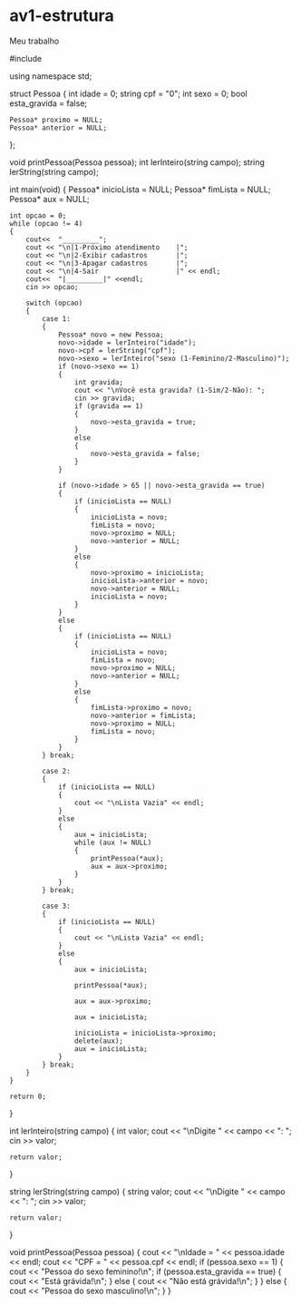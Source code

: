 # av1-estrutura
Meu trabalho

#include <iostream>

using namespace std;

struct Pessoa
{
	int idade  = 0;
	string cpf = "0";
	int sexo = 0;
	bool esta_gravida = false;

	Pessoa* proximo = NULL;
	Pessoa* anterior = NULL;
};

void printPessoa(Pessoa pessoa);
int lerInteiro(string campo);
string lerString(string campo);

int main(void)
{
	Pessoa* inicioLista = NULL;
	Pessoa* fimLista = NULL;
	Pessoa* aux = NULL;

	int opcao = 0;
	while (opcao != 4)
	{
		cout<<  "_________";
		cout << "\n|1-Próximo atendimento    |";
		cout << "\n|2-Exibir cadastros       |";
		cout << "\n|3-Apagar cadastros       |";
		cout << "\n|4-Sair                   |" << endl;
		cout<<  "|_________|" <<endl;
		cin >> opcao;

		switch (opcao)
		{
			case 1:
			{
				Pessoa* novo = new Pessoa;
				novo->idade = lerInteiro("idade");
				novo->cpf = lerString("cpf");
				novo->sexo = lerInteiro("sexo (1-Feminino/2-Masculino)");
				if (novo->sexo == 1)
				{
					int gravida;
					cout << "\nVocê esta gravida? (1-Sim/2-Não): ";
					cin >> gravida;
					if (gravida == 1)
					{
						novo->esta_gravida = true;
					}
					else
					{
						novo->esta_gravida = false;
					}
				}

				if (novo->idade > 65 || novo->esta_gravida == true)
				{
					if (inicioLista == NULL)
					{
						inicioLista = novo;
						fimLista = novo;
						novo->proximo = NULL;
						novo->anterior = NULL;
					}
					else
					{
						novo->proximo = inicioLista;
						inicioLista->anterior = novo;
						novo->anterior = NULL;
						inicioLista = novo;
					}
				}
				else
				{
					if (inicioLista == NULL)
					{
						inicioLista = novo;
						fimLista = novo;
						novo->proximo = NULL;
						novo->anterior = NULL;
					}
					else
					{
						fimLista->proximo = novo;
						novo->anterior = fimLista;
						novo->proximo = NULL;
						fimLista = novo;
					}
				}
			} break;

			case 2:
			{
				if (inicioLista == NULL)
				{
					cout << "\nLista Vazia" << endl;
				}
				else
				{
					aux = inicioLista;
					while (aux != NULL)
					{
						printPessoa(*aux);
						aux = aux->proximo;
					}
				}
			} break;

			case 3:
			{
				if (inicioLista == NULL)
				{
					cout << "\nLista Vazia" << endl;
				}
				else
				{
					aux = inicioLista;

					printPessoa(*aux);

					aux = aux->proximo;

					aux = inicioLista;

					inicioLista = inicioLista->proximo;
					delete(aux);
					aux = inicioLista;
				}
			} break;
		}
	}

	return 0;
}

int lerInteiro(string campo)
{
	int valor;
	cout << "\nDigite " << campo << ": ";
	cin >> valor;

	return valor;
}

string lerString(string campo)
{
	string valor;
	cout << "\nDigite " << campo << ": ";
	cin >> valor;

	return valor;
}

void printPessoa(Pessoa pessoa)
{
	cout << "\nIdade = " << pessoa.idade << endl;
	cout << "CPF = " << pessoa.cpf << endl;
	if (pessoa.sexo == 1)
	{
		cout << "Pessoa do sexo feminino!\n";
		if (pessoa.esta_gravida == true)
		{
			cout << "Está grávida!\n";
		}
		else
		{
			cout << "Não está grávida!\n";
		}
	}
	else
	{
		cout << "Pessoa do sexo masculino!\n";
	}
}
